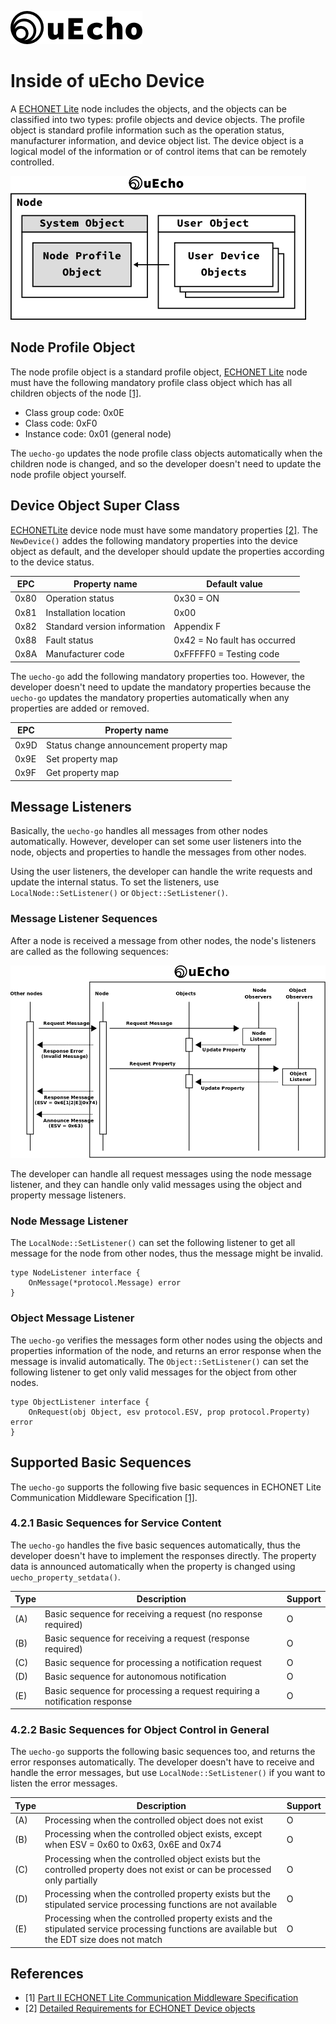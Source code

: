 ![logo](img/logo.png)

# Inside of uEcho Device

A [ECHONET Lite][enet] node includes the objects, and the objects can be classified into two types: profile objects and device objects. The profile object is standard profile information such as the operation status, manufacturer information, and device object list. The device object is a logical model of the information or of control items that can be remotely controlled. 

![Device Objects](img/device_objects.png)

## Node Profile Object

The node profile object is a standard profile object, [ECHONET Lite][enet] node must have the following mandatory profile class object which has all children objects of the node [\[1\]][enet-spec].

- Class group code: 0x0E
- Class code: 0xF0
- Instance code: 0x01 (general node)

The `uecho-go` updates the node profile class objects automatically when the children node is changed, and so the developer doesn't need to update the node profile object yourself.

## Device Object Super Class

[ECHONETLite][enet] device node must have some mandatory properties [\[2\]][enet-spec]. The `NewDevice()` addes the following mandatory properties into the device object as default, and the developer should update the properties according to the device status.

| EPC | Property name | Default value |
|---|---|---|
| 0x80 | Operation status | 0x30 = ON |
| 0x81 | Installation location | 0x00 |
| 0x82 | Standard version information | Appendix F |
| 0x88 | Fault status | 0x42 = No fault has occurred |
| 0x8A | Manufacturer code | 0xFFFFF0 = Testing code |

The `uecho-go` add the following mandatory properties too. However, the developer doesn't need to update the mandatory properties because the `uecho-go` updates the mandatory properties automatically when any properties are added or removed.

| EPC | Property name |
|---|---|
| 0x9D | Status change announcement property map |
| 0x9E | Set property map  |
| 0x9F | Get property map |

## Message Listeners

Basically, the `uecho-go` handles all messages from other nodes automatically. However, developer can set some user listeners into the node, objects and properties to handle the messages from other nodes.

Using the user listeners, the developer can handle the write requests and update the internal status. To set the listeners, use `LocalNode::SetListener()` or `Object::SetListener()`.

### Message Listener Sequences

After a node is received a message from other nodes, the node's listeners are called as the following sequences:

![Node Observers](img/node_msg_listener.png)

The developer can handle all request messages using the node message listener, and they can handle only valid messages using the object and property message listeners.

### Node Message Listener

The `LocalNode::SetListener()` can set the following listener to get all message for the node from other nodes, thus the message might be invalid.

```
type NodeListener interface {
	OnMessage(*protocol.Message) error
}
```

### Object Message Listener

The `uecho-go` verifies the messages form other nodes using the objects and properties information of the node, and returns an error response when the message is invalid automatically. The `Object::SetListener()` can set the following listener to get only valid messages for the object from other nodes.

```
type ObjectListener interface {
	OnRequest(obj Object, esv protocol.ESV, prop protocol.Property) error
}
```

## Supported Basic Sequences

The `uecho-go` supports the following five basic sequences in ECHONET Lite Communication Middleware Specification [\[1\]][enet-spec].

### 4.2.1 Basic Sequences for Service Content

The `uecho-go` handles the five basic sequences automatically, thus the developer doesn't have to implement the responses directly. The property data is announced automatically when the property is changed using `uecho_property_setdata()`.

| Type | Description | Support |
|---|---|---|
| (A) | Basic sequence for receiving a request (no response required) | O |
| (B) | Basic sequence for receiving a request (response required) | O |
| (C) | Basic sequence for processing a notification request | O |
| (D) | Basic sequence for autonomous notification | O |
| (E) | Basic sequence for processing a request requiring a notification response | O |

### 4.2.2 Basic Sequences for Object Control in General

The `uecho-go` supports the following basic sequences too, and returns the error responses automatically. The developer doesn't have to receive and handle the error messages, but use `LocalNode::SetListener()` if you want to listen the error messages.

| Type | Description | Support |
|---|---|---|
| (A) | Processing when the controlled object does not exist | O |
| (B) | Processing when the controlled object exists, except when ESV = 0x60 to 0x63, 0x6E and 0x74 | O |
| (C) | Processing when the controlled object exists but the controlled property does not exist or can be processed only partially | O |
| (D) | Processing when the controlled property exists but the stipulated service processing functions are not available | O |
| (E) | Processing when the controlled property exists and the stipulated service processing functions are available but the EDT size does not match | O |

## References

- \[1\] [Part II ECHONET Lite Communication Middleware Specification][enet-spec]
- \[2\] [Detailed Requirements for ECHONET Device objects][enet-spec]

[enet]:http://echonet.jp/english/
[enet-spec]:http://www.echonet.gr.jp/english/spec/index.htm
